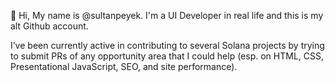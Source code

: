 👋 Hi, My name is @sultanpeyek.
I'm a UI Developer in real life and this is my alt Github account.

I’ve been currently active in contributing to several Solana projects by trying to submit PRs of any opportunity area that I could help (esp. on HTML, CSS, Presentational JavaScript, SEO, and site performance).

<!---
sultanpeyek/sultanpeyek is a ✨ special ✨ repository because its `README.md` (this file) appears on your GitHub profile.
You can click the Preview link to take a look at your changes.
--->
